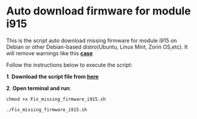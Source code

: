 # Auto download firmware for module i915
This is the script auto download missing firmware for module i915 on Debian or other Debian-based distro(Ubuntu, Linux Mint, Zorin OS,etc).
It will remove warnings like this [**case**](https://unix.stackexchange.com/questions/556946/possible-missing-firmware-lib-firmware-i915-for-module-i915)

Follow the instructions below to execute the script:

**1**. **Download the script file from [here](https://github.com/lethinhrider/Auto-download-firmware-i915/releases/download/1.0/Fix_missing_firmware_i915.sh)**

**2**. **Open terminal and run**:

`chmod +x Fix_missing_firmware_i915.sh`

`./Fix_missing_firmware_i915.sh`
